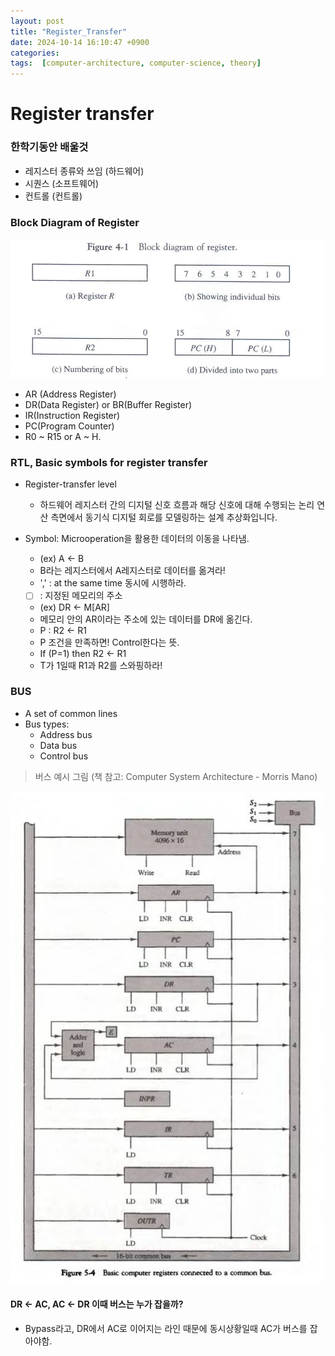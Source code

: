 ```yaml
---
layout: post
title: "Register_Transfer"
date: 2024-10-14 16:10:47 +0900
categories: 
tags:  [computer-architecture, computer-science, theory]
---
```


# Register transfer

### 한학기동안 배울것

- 레지스터 종류와 쓰임 (하드웨어)
- 시퀀스 (소프트웨어)
- 컨트롤 (컨트롤)

### Block Diagram of Register

<img src="/post_img/image1006.png" width="500px">

- AR (Address Register)
- DR(Data Register) or BR(Buffer Register)
- IR(Instruction Register)
- PC(Program Counter)
- R0 ~ R15  or  A ~ H.


### RTL, Basic symbols for register transfer

- Register-transfer level
    - 하드웨어 레지스터 간의 디지털 신호 흐름과 해당 신호에 대해 수행되는 논리 연산 측면에서 동기식 디지털 회로를 모델링하는 설계 추상화입니다.

- Symbol: Microoperation을 활용한 데이터의 이동을 나타냄.
    - (ex) A <- B
    - B라는 레지스터에서 A레지스터로 데이터를 옮겨라!
    - ',' : at the same time 동시에 시행하라.
    - [ ]  : 지정된 메모리의 주소
    - (ex) DR <- M[AR]
    - 메모리 안의 AR이라는 주소에 있는 데이터를 DR에 옮긴다.
    - P : R2 <- R1
    - P 조건을 만족하면! Control한다는 뜻.
    - If (P=1) then R2 <- R1
    - T가 1일때 R1과 R2를 스와핑하라!

### BUS

- A set of common lines
- Bus types: 
    - Address bus 
    - Data bus 
    - Control bus

> 버스 예시 그림 (책 참고: Computer System Architecture - Morris Mano)

<img src="/post_img/image1006-1.png" width="500px">

#### DR <- AC, AC <- DR 이때 버스는 누가 잡을까?

- Bypass라고, DR에서 AC로 이어지는 라인 때문에 동시상황일때 AC가 버스를 잡아야함.